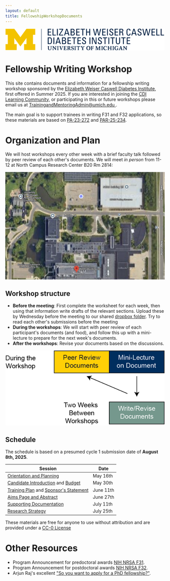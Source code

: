 ```yaml
---
layout: default
title: FellowshipWorkshopDocuments
---
```


[![Caswell Diabetes Institute Logo](cdi-logo.svg)](https://diabetes.med.umich.edu/)

# Fellowship Writing Workshop

This site contains documents and information for a fellowship writing workshop sponsored by the [Elizabeth Weiser Caswell Diabetes Institute](https://diabetes.med.umich.edu/), first offered in Summer 2025.  If you are interested in joining the [CDI Learning Community](https://diabetes.med.umich.edu/enrichment-training-funding/training-mentoring), or participating in this or future workshops please email us at [TrainingandMentoringAdmin@umich.edu ](mailto:TrainingandMentoringAdmin@umich.edu).


The main goal is to support trainees in writing F31 and F32 applications, so these materials are based on [PA-23-272](https://grants.nih.gov/grants/guide/pa-files/PA-23-272.html) and [PAR-25-234](https://grants.nih.gov/grants/guide/pa-files/PAR-25-234.html).

# Organization and Plan

We will host workshops every other week with a brief faculty talk followed by peer review of each other's documents.  We will meet *in person* from 11-12 at North Campus Research Center B20 Rm 2814:

[![NCRC Building 20](Documents/NCRC_map.png)](https://maps.app.goo.gl/WRjZw52iK8MNGDxXA)

## Workshop structure

* **Before the meeting**: First complete the worksheet for each week, then using that information write drafts of the relevant sections.  Upload these by Wednesday before the meeting to our shared [dropbox folder](https://www.dropbox.com/scl/fo/xuzkawkb5zwt9neu6tfnz/AAa9wY-1SMDd_i4EG4Md7Jc?rlkey=k6mla0hmrm7ki6sushehpno8a&st=kc7vfuva&dl=0).  Try to read each other's submissions before the meeting
* **During the workshops**: We will start with peer review of each participant's documents (and food), and follow this up with a mini-lecture to prepare for the next week's documents.
* **After the workshops**: Revise your documents based on the discussions.

![Timeline Diagram](Documents/Images/Workshop%20Structure.png)

## Schedule

The schedule is based on a presumed cycle 1 submission date of **August 8th, 2025**.

| Session | Date | 
| ------------- | ------------- |
| [Orientation and Planning](Timeline.md)  | May 16th |
| [Candidate Introduction](Candidate.md) and [Budget](Budget.md)| May 30th | 
| [Training Plan](Training_Plan.md) and [Sponsor's Statement](Sponsor_Statement.md) | June 11th | 
| [Aims Page and Abstract](Aims.md) |  June 27th | 
| [Supporting Documentation](Supporting_Documents) | July 11th |
| [Research Strategy](Research_Stragegy.md)| July 25th |

These materials are free for anyone to use without attribution and are provided under a [CC-0 License](LICENSE.md)

# Other Resources

* Program Announcement for predoctoral awards [NIH NRSA F31](https://grants.nih.gov/grants/guide/pa-files/PA-23-272.html).
* Program Announcement for postdoctoral awards [NIH NRSA F32](https://grants.nih.gov/grants/guide/pa-files/PA-23-262.html).
* Arjun Raj's excellent ["So you want to apply for a PhD fellowship?"](https://docs.google.com/document/d/1WTMW3LZl1ifpFE1ddH1lvfijmmMsFwZggwsuQcotV_A/edit).


